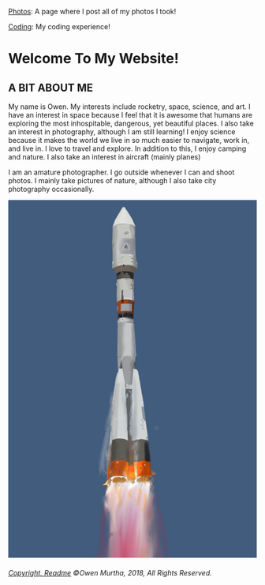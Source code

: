  

 <a href="https://owensphotography.tumblr.com/">Photos</a>: A page where I post all of my photos I took!
 
 <a href="https://owenm06.github.io/Coding06.github.io/">Coding</a>: My coding experience!
<h1> Welcome To My Website! </h1>
<h2> A BIT ABOUT ME </h2>
  <p> My name is Owen. My interests include rocketry, space, science, and art. I have an interest in space because I feel that it is awesome that humans are exploring the most inhospitable, dangerous, yet beautiful places. I also take an interest in photography, although I am still learning! I enjoy science because it makes the world we live in so much easier to navigate, work in, and live in. I love to travel and explore. In addition to this, I enjoy camping and nature. 
I also take an interest in aircraft (mainly planes) </p>
 <p> I am an amature photographer. I go outside whenever I can and shoot photos. I mainly take pictures of nature, although I also take city photography occasionally.   </p>
<img src="D2D4E538-5C5B-4F0D-B629-9CEC46B66C37.jpeg" alt="Rocket" class="inline"/>
<h6> <a href="https://github.com/Owenm06/OwenM06.github.io/blob/master/README.md">Copyright, Readme</a> ©Owen Murtha, 2018, All Rights Reserved. </h6>
